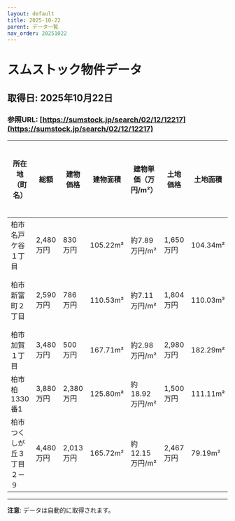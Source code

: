 ```yaml
---
layout: default
title: 2025-10-22
parent: データ一覧
nav_order: 20251022
---
```


# スムストック物件データ

## 取得日: 2025年10月22日
### 参照URL: [https://sumstock.jp/search/02/12/12217](https://sumstock.jp/search/02/12/12217)

| 所在地（町名） | 総額 | 建物価格 | 建物面積 | 建物単価（万円/m²） | 土地価格 | 土地面積 | 土地単価（万円/m²） | ハウスメーカー | 公示地価（万円/㎡） |
|----------------|-------|------------|-------------|------------------------|------------|-------------|------------------------|----------------|----------------|
| 柏市名戸ケ谷１丁目 | 2,480万円 | 830万円 | 105.22m² | 約7.89万円/m² | 1,650万円 | 104.34m² | 約15.81万円/m² | - | 9万円/㎡ |
| 柏市新富町２丁目 | 2,590万円 | 786万円 | 110.53m² | 約7.11万円/m² | 1,804万円 | 110.03m² | 約16.40万円/m² | 大和ハウス | 12万円/㎡ |
| 柏市加賀１丁目 | 3,480万円 | 500万円 | 167.71m² | 約2.98万円/m² | 2,980万円 | 182.29m² | 約16.35万円/m² | - | 13万円/㎡ |
| 柏市柏1330番1 | 3,880万円 | 2,380万円 | 125.80m² | 約18.92万円/m² | 1,500万円 | 111.11m² | 約13.50万円/m² | - | - |
| 柏市つくしが丘３丁目 ２－９ | 4,480万円 | 2,013万円 | 165.72m² | 約12.15万円/m² | 2,467万円 | 79.19m² | 約31.15万円/m² | セキスイハイム | 13万円/㎡ |

---

**注意**: データは自動的に取得されます。
